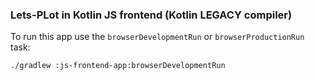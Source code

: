 ### Lets-PLot in Kotlin JS frontend (Kotlin LEGACY compiler)

To run this app use the `browserDevelopmentRun` or `browserProductionRun` task:

```
./gradlew :js-frontend-app:browserDevelopmentRun
```